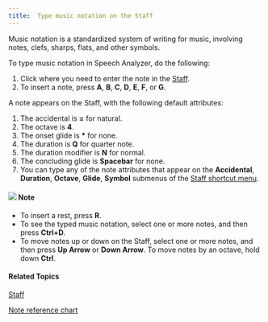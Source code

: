 ```yaml
---
title:  Type music notation on the Staff
---
```


Music notation is a standardized system of writing for music, involving notes, clefs, sharps, flats, and other symbols.

To type music notation in Speech Analyzer, do the following:

1. Click where you need to enter the note in the [Staff](staff).
1. To insert a note, press **A**, **B**, **C**, **D**, **E**, **F**, or **G**.

A note appears on the Staff, with the following default attributes:

1. The accidental is **=** for natural.
1. The octave is **4**.
1. The onset glide is **\*** for none.
1. The duration is **Q** for quarter note.
1. The duration modifier is **N** for normal.
1. The concluding glide is **Spacebar** for none.
1. You can type any of the note attributes that appear on the **Accidental**, **Duration**, **Octave**, **Glide**, **Symbol** submenus of the [Staff shortcut menu](staff-shortcut-menu).

#### ![](../../../../../images/001.png) **Note**
- To insert a rest, press **R**.
- To see the typed music notation, select one or more notes, and then press **Ctrl+D**.
- To move notes up or down on the Staff, select one or more notes, and then press **Up Arrow** or **Down Arrow**. To move notes by an octave, hold down **Ctrl**.

#### **Related Topics**
[Staff](staff)

[Note reference chart](note-reference-chart)

